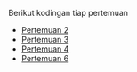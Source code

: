 Berikut kodingan tiap pertemuan
<ul>
  <li>
    <a target="_blank" href="https://github.com/AjiNurAji/alpro-lanjut/tree/pertemuan_2">Pertemuan 2</a>
  </li>
  <li>
    <a target="_blank" href="https://github.com/AjiNurAji/pandas-alpro">Pertemuan 3</a>
  </li>
  </li>
  <li>
    <a target="_blank" href="https://github.com/AjiNurAji/alpro-lanjut/tree/pertemuan_4">Pertemuan 4</a>
  </li>
  </li>
  <li>
    <a target="_blank" href="https://github.com/AjiNurAji/alpro-lanjut/tree/pertemuan_6">Pertemuan 6</a>
  </li>
</ul>
